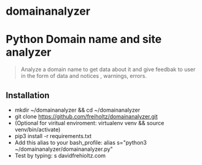 # domainanalyzer
# Python Domain name and site analyzer

> Analyze a domain name to get data  about it and give feedbak to user in the form of data and notices , warnings, errors.

## Installation

* mkdir ~/domainanalyzer && cd ~/domainanalyzer
* git clone https://github.com/freiholtz/domainanalyzer.git
* (Optional for viritual enviroment: virtualenv venv && source venv/bin/activate)
* pip3 install -r requirements.txt
* Add this alias to your bash_profile: alias s="python3 ~/domainanalyzer/domainanalyzer.py"
* Test by typing: s davidfrehioltz.com
